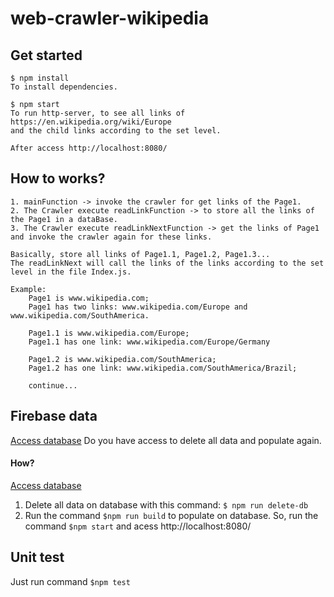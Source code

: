 # web-crawler-wikipedia
    
## Get started
    $ npm install
    To install dependencies.
    
    $ npm start
    To run http-server, to see all links of https://en.wikipedia.org/wiki/Europe 
    and the child links according to the set level.
    
    After access http://localhost:8080/

## How to works?
    1. mainFunction -> invoke the crawler for get links of the Page1.
    2. The Crawler execute readLinkFunction -> to store all the links of the Page1 in a dataBase.
    3. The Crawler execute readLinkNextFunction -> get the links of Page1 
    and invoke the crawler again for these links. 
    
    Basically, store all links of Page1.1, Page1.2, Page1.3... 
    The readLinkNext will call the links of the links according to the set level in the file Index.js.

    Example: 
        Page1 is www.wikipedia.com;
        Page1 has two links: www.wikipedia.com/Europe and www.wikipedia.com/SouthAmerica.
        
        Page1.1 is www.wikipedia.com/Europe;
        Page1.1 has one link: www.wikipedia.com/Europe/Germany
        
        Page1.2 is www.wikipedia.com/SouthAmerica;
        Page1.2 has one link: www.wikipedia.com/SouthAmerica/Brazil;
        
        continue...
        
## Firebase data
[Access database](https://console.firebase.google.com/project/wikipedia-link/database/wikipedia-link/data)
Do you have access to delete all data and populate again.

#### How?
[Access database](https://console.firebase.google.com/project/wikipedia-link/database/wikipedia-link/data)
1. Delete all data on database with this command: ```$ npm run delete-db```
2. Run the command ```$npm run build``` to populate on database.
So, run the command ```$npm start``` and acess http://localhost:8080/

## Unit test
Just run command ```$npm test```

